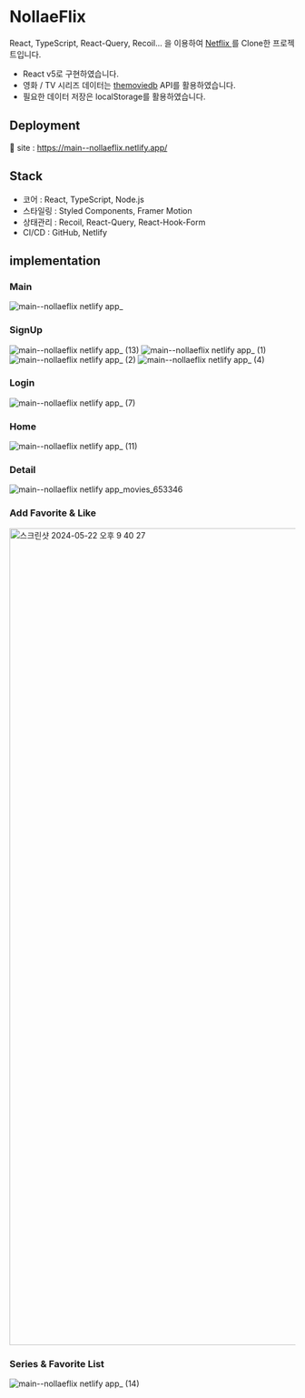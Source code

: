 # NollaeFlix

React, TypeScript, React-Query, Recoil... 을 이용하여 [ Netflix ](https://www.netflix.com/kr/)를 Clone한 프로젝트입니다.
<br/>
- React v5로 구현하였습니다.
- 영화 / TV 시리즈 데이터는 [themoviedb](https://www.themoviedb.org/) API를 활용하였습니다.
- 필요한 데이터 저장은 localStorage를 활용하였습니다.

## Deployment

🔗 site : https://main--nollaeflix.netlify.app/

## Stack
- 코어 : React, TypeScript, Node.js
- 스타일링 : Styled Components, Framer Motion
- 상태관리 : Recoil, React-Query, React-Hook-Form
- CI/CD : GitHub, Netlify

## implementation

### Main
![main--nollaeflix netlify app_](https://github.com/nollae/nollaeflix/assets/54770759/c68c4057-be07-470e-9845-99f4366ee926)

### SignUp
![main--nollaeflix netlify app_ (13)](https://github.com/nollae/nollaeflix/assets/54770759/190afef0-b0e7-4fc0-a3e9-4a9c9c6dba82)
![main--nollaeflix netlify app_ (1)](https://github.com/nollae/nollaeflix/assets/54770759/e235ae0d-6428-4d29-bf3b-9e49b85f2b4f)
![main--nollaeflix netlify app_ (2)](https://github.com/nollae/nollaeflix/assets/54770759/9557c77a-50b5-4b16-83df-6fadf83ce07d)
![main--nollaeflix netlify app_ (4)](https://github.com/nollae/nollaeflix/assets/54770759/2d5e8cd9-d4a2-49cf-bf20-73ae4a6e7c57)

### Login
![main--nollaeflix netlify app_ (7)](https://github.com/nollae/nollaeflix/assets/54770759/c4525d2a-d3bb-4a3e-9ae8-28def3bfcf6c)

### Home
![main--nollaeflix netlify app_ (11)](https://github.com/nollae/nollaeflix/assets/54770759/37fc8e66-10e5-45d8-a145-f9547e6a3794)

### Detail
![main--nollaeflix netlify app_movies_653346](https://github.com/nollae/nollaeflix/assets/54770759/ebbb9786-e8e4-4f66-ba87-5174d7478de1)

### Add Favorite & Like
<img width="1437" alt="스크린샷 2024-05-22 오후 9 40 27" src="https://github.com/nollae/nollaeflix/assets/54770759/38da9303-994d-4a19-8054-5fe3560441e0" />

### Series & Favorite List

![main--nollaeflix netlify app_ (14)](https://github.com/nollae/nollaeflix/assets/54770759/5f98a12b-e665-48f3-a89c-bc9d547027fa)

